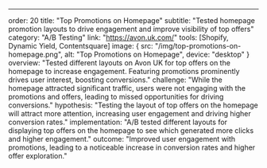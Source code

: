 ---
order: 20
title: "Top Promotions on Homepage"
subtitle: "Tested homepage promotion layouts to drive engagement and improve visibility of top offers"
category: "A/B Testing"
link: "https://avon.uk.com/"
tools: [Shopify, Dynamic Yield, Contentsquare]
image: {
    src: "/img/top-promotions-on-homepage.png",
    alt: "Top Promotions on Homepage",
    device: "desktop"
}
overview: "Tested different layouts on Avon UK for top offers on the homepage to increase engagement. Featuring promotions prominently drives user interest, boosting conversions."
challenge: "While the homepage attracted significant traffic, users were not engaging with the promotions and offers, leading to missed opportunities for driving conversions."
hypothesis: "Testing the layout of top offers on the homepage will attract more attention, increasing user engagement and driving higher conversion rates."
implementation: "A/B tested different layouts for displaying top offers on the homepage to see which generated more clicks and higher engagement."
outcome: "Improved user engagement with promotions, leading to a noticeable increase in conversion rates and higher offer exploration."